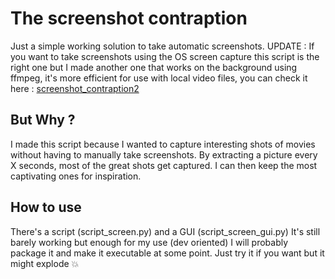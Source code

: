 # The screenshot contraption

Just a simple working solution to take automatic screenshots.
UPDATE : If you want to take screenshots using the OS screen capture this script is the right one but I made another one that works
on the background using ffmpeg, it's more efficient for use with local video files, you can check it here : [screenshot_contraption2](https://github.com/monsieurr/screenshot_contraption2)


## But Why ?

I made this script because I wanted to capture interesting shots of movies without having to manually take screenshots.
By extracting a picture every X seconds, most of the great shots get captured.
I can then keep the most captivating ones for inspiration.

## How to use

There's a script (script_screen.py) and a GUI (script_screen_gui.py)
It's still barely working but enough for my use (dev oriented)
I will probably package it and make it executable at some point.
Just try it if you want but it might explode 💥

